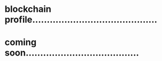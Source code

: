 # blockchain profile...........................................
# coming soon.......................................
